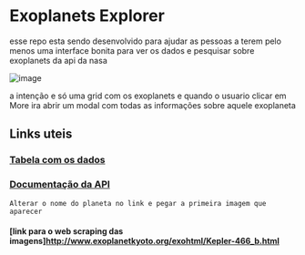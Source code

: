 # Exoplanets Explorer

esse repo esta sendo desenvolvido para ajudar as pessoas a terem pelo menos uma interface bonita
para ver os dados e pesquisar sobre exoplanets da api da nasa

![image](https://user-images.githubusercontent.com/32443720/106604928-0f5c8a00-653f-11eb-8d6e-0a3e9a5ec153.png)

a intenção e só uma grid com os exoplanets e quando o usuario clicar em More ira abrir um modal com todas as informações sobre aquele exoplaneta
## Links uteis 
### [Tabela com os dados](https://exoplanetarchive.ipac.caltech.edu/cgi-bin/TblView/nph-tblView?app=ExoTbls&config=planets&constraint=pl_facility%20like%20%27Transiting%20Exoplanet%20Survey%20Satellite%20(TESS)%27)

### [Documentação da API](https://exoplanetarchive.ipac.caltech.edu/docs/program_interfaces.html)



```
Alterar o nome do planeta no link e pegar a primeira imagem que aparecer
```
#### [link para o web scraping das imagens]http://www.exoplanetkyoto.org/exohtml/Kepler-466_b.html
